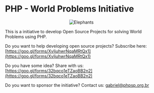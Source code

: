 # PHP - World Problems Initiative

<p align="center"><img src="https://cloud.githubusercontent.com/assets/2197005/24422462/00569efc-13d0-11e7-8e4a-4531979f0498.jpg" alt="Elephants" /></p>

This is a initiative to develop Open Source Projects for solving World Problems using PHP.


Do you want to help developing open source projects? Subscribe here: [https://goo.gl/forms/XvIjuhwrNqaMRtQx1](https://goo.gl/forms/XvIjuhwrNqaMRtQx1)


Do you have some idea? Share with us: [https://goo.gl/forms/32bqco1eTZaoBB2n2](https://goo.gl/forms/32bqco1eTZaoBB2n2)


Do you want to sponsor the initiative? Contact us: [gabriel@phpsp.org.br](mailto:gabriel@phpsp.org.br)
